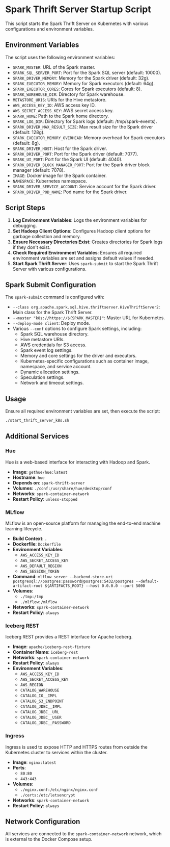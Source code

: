 # Spark Thrift Server Startup Script

This script starts the Spark Thrift Server on Kubernetes with various configurations and environment variables.

## Environment Variables

The script uses the following environment variables:

- `SPARK_MASTER`: URL of the Spark master.
- `SPARK_SQL_SERVER_PORT`: Port for the Spark SQL server (default: 10000).
- `SPARK_DRIVER_MEMORY`: Memory for the Spark driver (default: 32g).
- `SPARK_EXECUTOR_MEMORY`: Memory for Spark executors (default: 64g).
- `SPARK_EXECUTOR_CORES`: Cores for Spark executors (default: 8).
- `SPARK_WAREHOUSE_DIR`: Directory for Spark warehouse.
- `METASTORE_URIS`: URIs for the Hive metastore.
- `AWS_ACCESS_KEY_ID`: AWS access key ID.
- `AWS_SECRET_ACCESS_KEY`: AWS secret access key.
- `SPARK_HOME`: Path to the Spark home directory.
- `SPARK_LOG_DIR`: Directory for Spark logs (default: /tmp/spark-events).
- `SPARK_DRIVER_MAX_RESULT_SIZE`: Max result size for the Spark driver (default: 128g).
- `SPARK_EXECUTOR_MEMORY_OVERHEAD`: Memory overhead for Spark executors (default: 8g).
- `SPARK_DRIVER_HOST`: Host for the Spark driver.
- `SPARK_DRIVER_PORT`: Port for the Spark driver (default: 7077).
- `SPARK_UI_PORT`: Port for the Spark UI (default: 4040).
- `SPARK_DRIVER_BLOCK_MANAGER_PORT`: Port for the Spark driver block manager (default: 7078).
- `IMAGE`: Docker image for the Spark container.
- `NAMESPACE`: Kubernetes namespace.
- `SPARK_DRIVER_SERVICE_ACCOUNT`: Service account for the Spark driver.
- `SPARK_DRIVER_POD_NAME`: Pod name for the Spark driver.

## Script Steps

1. **Log Environment Variables**: Logs the environment variables for debugging.
2. **Set Hadoop Client Options**: Configures Hadoop client options for garbage collection and memory.
3. **Ensure Necessary Directories Exist**: Creates directories for Spark logs if they don't exist.
4. **Check Required Environment Variables**: Ensures all required environment variables are set and assigns default values if needed.
5. **Start Spark Thrift Server**: Uses `spark-submit` to start the Spark Thrift Server with various configurations.

## Spark Submit Configuration

The `spark-submit` command is configured with:

- `--class org.apache.spark.sql.hive.thriftserver.HiveThriftServer2`: Main class for the Spark Thrift Server.
- `--master "k8s://https://${SPARK_MASTER}"`: Master URL for Kubernetes.
- `--deploy-mode client`: Deploy mode.
- Various `--conf` options to configure Spark settings, including:
    - Spark SQL warehouse directory.
    - Hive metastore URIs.
    - AWS credentials for S3 access.
    - Spark event log settings.
    - Memory and core settings for the driver and executors.
    - Kubernetes-specific configurations such as container image, namespace, and service account.
    - Dynamic allocation settings.
    - Speculation settings.
    - Network and timeout settings.

## Usage

Ensure all required environment variables are set, then execute the script:

```bash
./start_thrift_server_k8s.sh
```

## Additional Services

### Hue

Hue is a web-based interface for interacting with Hadoop and Spark.

- **Image**: `gethue/hue:latest`
- **Hostname**: `hue`
- **Depends on**: `spark-thrift-server`
- **Volumes**: `./conf:/usr/share/hue/desktop/conf`
- **Networks**: `spark-container-network`
- **Restart Policy**: `unless-stopped`

### MLflow

MLflow is an open-source platform for managing the end-to-end machine learning lifecycle.

- **Build Context**: `.`
- **Dockerfile**: `Dockerfile`
- **Environment Variables**:
  - `AWS_ACCESS_KEY_ID`
  - `AWS_SECRET_ACCESS_KEY`
  - `AWS_DEFAULT_REGION`
  - `AWS_SESSION_TOKEN`
- **Command**: `mlflow server --backend-store-uri postgresql://postgres:password@postgres:5432/postgres --default-artifact-root ${ARTIFACTS_ROOT} --host 0.0.0.0 --port 5000`
- **Volumes**:
  - `./tmp:/tmp`
  - `./mlflow:/mlflow`
- **Networks**: `spark-container-network`
- **Restart Policy**: `always`

### Iceberg REST

Iceberg REST provides a REST interface for Apache Iceberg.

- **Image**: `apache/iceberg-rest-fixture`
- **Container Name**: `iceberg-rest`
- **Networks**: `spark-container-network`
- **Restart Policy**: `always`
- **Environment Variables**:
  - `AWS_ACCESS_KEY_ID`
  - `AWS_SECRET_ACCESS_KEY`
  - `AWS_REGION`
  - `CATALOG_WAREHOUSE`
  - `CATALOG_IO__IMPL`
  - `CATALOG_S3_ENDPOINT`
  - `CATALOG_JDBC__IMPL`
  - `CATALOG_JDBC__URL`
  - `CATALOG_JDBC__USER`
  - `CATALOG_JDBC__PASSWORD`

### Ingress

Ingress is used to expose HTTP and HTTPS routes from outside the Kubernetes cluster to services within the cluster.

- **Image**: `nginx:latest`
- **Ports**:
  - `80:80`
  - `443:443`
- **Volumes**:
  - `./nginx.conf:/etc/nginx/nginx.conf`
  - `./certs:/etc/letsencrypt`
- **Networks**: `spark-container-network`
- **Restart Policy**: `always`

## Network Configuration

All services are connected to the `spark-container-network` network, which is external to the Docker Compose setup.
